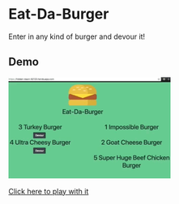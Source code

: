 # Eat-Da-Burger
Enter in any kind of burger and devour it!

## Demo
![](public/assets/img/eatDaBurger.gif)

[Click here to play with it](https://eat-da-burger2018.herokuapp.com/)
